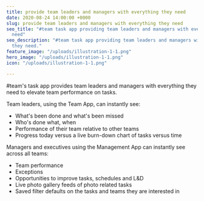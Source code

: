 ```yaml
---
title: provide team leaders and managers with everything they need
date: 2020-08-24 14:00:00 +0000
slug: provide team leaders and managers with everything they need
seo_title: "#team task app providing team leaders and managers with everything they
  need"
seo_description: "#team task app providing team leaders and managers with everything
  they need."
feature_image: "/uploads/illustration-1-1.png"
hero_image: "/uploads/illustration-1-1.png"
icon: "/uploads/illustration-1-1.png"

---
```

\#team's task app provides team leaders and managers with everything they need to elevate team performance on tasks.

Team leaders, using the Team App, can instantly see:

* What's been done and what's been missed
* Who's done what, when
* Performance of their team relative to other teams
* Progress today versus a live burn-down chart of tasks versus time

Managers and executives using the Management App can instantly see across all teams:

* Team performance
* Exceptions
* Opportunities to improve tasks, schedules and L&D
* Live photo gallery feeds of photo related tasks
* Saved filter defaults on the tasks and teams they are interested in